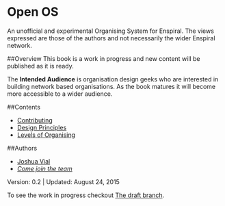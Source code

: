 # Open OS
An unofficial and experimental Organising System for Enspiral. The views expressed are those of the authors and not necessarily the wider Enspiral network.

##Overview 
This book is a work in progress and new content will be published as it is ready.

The **Intended Audience** is organisation design geeks who are interested in building network based organisations. As the book matures it will become more accessible to a wider audience.

##Contents

* [Contributing](./CONTRIBUTING.md)
* [Design Principles](./design_principles.md)
* [Levels of Organising](./levels_of_organising.md)

##Authors
* [Joshua Vial](http://joshuavial.com)
* *[Come join the team](./CONTRIBUTING.md)*


Version: 0.2 | Updated: August 24, 2015

To see the work in progress checkout [The draft branch](http://enspiral.gitbooks.io/os-draft/content/en/index.html).

